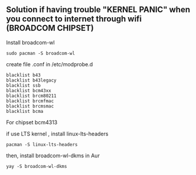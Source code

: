 ## Solution if having trouble "KERNEL PANIC" when you connect to internet through wifi (BROADCOM CHIPSET) ##



Install broadcom-wl

```
sudo pacman -S broadcom-wl
```

create file .conf in /etc/modprobe.d

```
blacklist b43
blacklist b43legacy
blacklist ssb
blacklist bcm43xx
blacklist brcm80211
blacklist brcmfmac
blacklist brcmsmac
blacklist bcma
```

For chipset bcm4313

if use LTS kernel , install linux-lts-headers

```
pacman -S linux-lts-headers
```

then, install broadcom-wl-dkms in Aur

```
yay -S broadcom-wl-dkms
```
